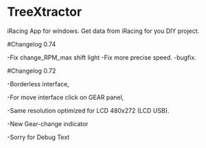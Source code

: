 # TreeXtractor
iRacing App for windows. Get data from iRacing for you DIY project.


#Changelog 0.74

-Fix change_RPM_max shift light
-Fix more precise speed.
-bugfix.


#Changelog 0.72

-Borderless interface,

-For move interface click on GEAR panel,

-Same resolution optimized for LCD 480x272 (LCD USB).

-New Gear-change indicator

-Sorry for Debug Text
